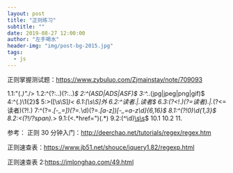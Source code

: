 ```yaml
---
layout: post
title: "正则练习"
subtitle: ""
date: 2019-08-27 12:00:00
author: "左手喝水"
header-img: "img/post-bg-2015.jpg"
tags:
  - js
---
```


正则掌握测试题：https://www.zybuluo.com/Zjmainstay/note/709093

1.1:"(._)"._\/>
1.2:^(?:..)(?:..)_$
2:^(ASD|ADS|ASF)$
3:^._\.(jpg|jpeg|png|gif)$
4:^(.)\1{2}$
5:>([\s\S]*)<
6.1:[\s\S]*外
6.2:^读者.*|.*读者$
6.3:(?<!.)(?=读者).*|.*(?<=读者)(?!.)
7:^(?=.*[-_=])(?=.*\d)(?=.*[a-z])[-_=a-z\d]{6,16}$
8.1:^(?!0)\d{1,3}\$
8.2:<(?!\/?span).*>
9.1:(<.*href=")(.\*)
9.2:(^\d)[\s]([\d-]*)[\s](.*)\$
10.1
10.2 11.

参考：
正则 30 分钟入门：<http://deerchao.net/tutorials/regex/regex.htm>

正则速查表：<https://www.jb51.net/shouce/jquery1.82/regexp.html>

正则速查表 2:<https://imlonghao.com/49.html>
